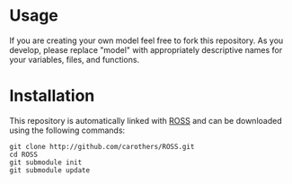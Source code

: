 # Usage

If you are creating your own model feel free to fork this repository.
As you develop, please replace "model" with appropriately descriptive names for your variables, files, and functions.

# Installation

This repository is automatically linked with [ROSS](http://github.com/carothers/ROSS) and can be downloaded using the following commands:
```
git clone http://github.com/carothers/ROSS.git
cd ROSS
git submodule init
git submodule update
```

